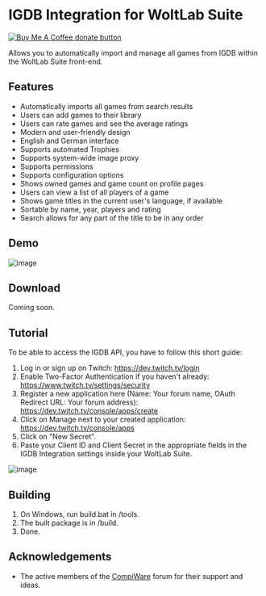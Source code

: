 # IGDB Integration for WoltLab Suite

<a href="https://www.buymeacoffee.com/Berny23" title="Donate to this project using Buy Me A Coffee"><img src="https://img.shields.io/badge/buy%20me%20a%20coffee-donate-yellow.svg" alt="Buy Me A Coffee donate button" /></a>

Allows you to automatically import and manage all games from IGDB within the WoltLab Suite front-end.

## Features

- Automatically imports all games from search results
- Users can add games to their library
- Users can rate games and see the average ratings
- Modern and user-friendly design
- English and German interface
- Supports automated Trophies
- Supports system-wide image proxy
- Supports permissions
- Supports configuration options
- Shows owned games and game count on profile pages
- Users can view a list of all players of a game
- Shows game titles in the current user's language, if available
- Sortable by name, year, players and rating
- Search allows for any part of the title to be in any order

## Demo

![image](https://github.com/Berny23/woltlab-igdb-integration/assets/36038743/12ac316e-9b18-40e5-acc2-db6ddced439c)

## Download

Coming soon.

## Tutorial

To be able to access the IGDB API, you have to follow this short guide:
1. Log in or sign up on Twitch: https://dev.twitch.tv/login
2. Enable Two-Factor Authentication if you haven't already: https://www.twitch.tv/settings/security
3. Register a new application here (Name: Your forum name, OAuth Redirect URL: Your forum address): https://dev.twitch.tv/console/apps/create
4. Click on Manage next to your created application: https://dev.twitch.tv/console/apps
5. Click on "New Secret".
6. Paste your Client ID and Client Secret in the appropriate fields in the IGDB Integration settings inside your WoltLab Suite.

![image](https://github.com/Berny23/woltlab-igdb-integration/assets/36038743/d3a4b332-2d63-4117-a2be-3b743f381406)

## Building

1. On Windows, run build.bat in /tools.
2. The built package is in /build.
3. Done.

## Acknowledgements

- The active members of the [CompiWare](https://www.compiware-forum.de/) forum for their support and ideas.
